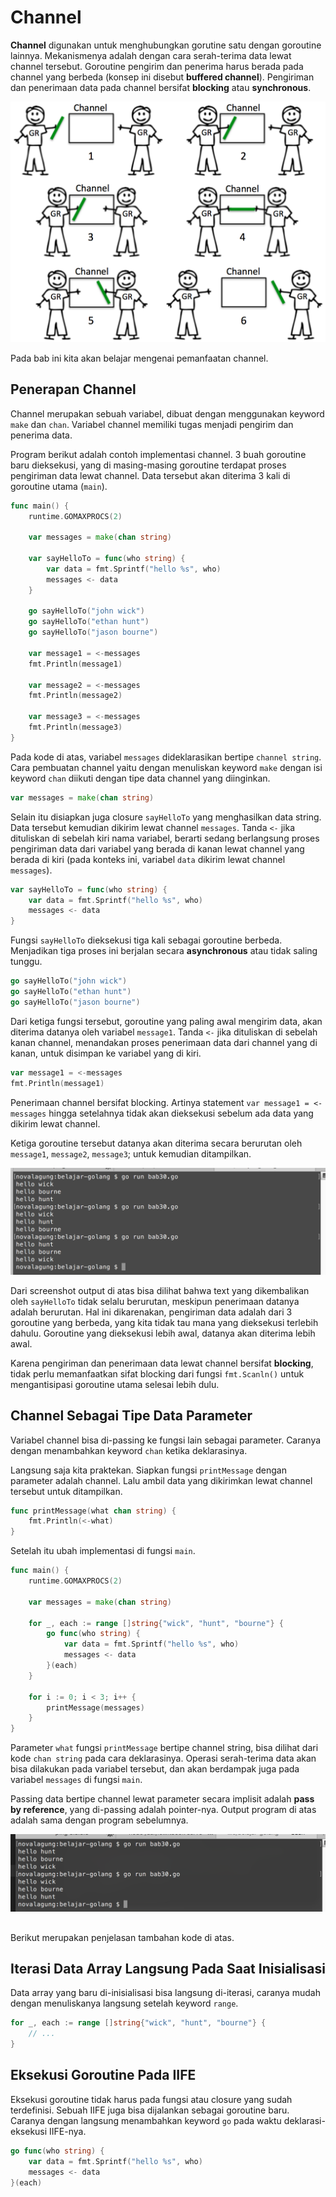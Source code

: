 # Channel

**Channel** digunakan untuk menghubungkan gorutine satu dengan goroutine lainnya. Mekanismenya adalah dengan cara serah-terima data lewat channel tersebut. Goroutine pengirim dan penerima harus berada pada channel yang berbeda (konsep ini disebut **buffered channel**). Pengiriman dan penerimaan data pada channel bersifat **blocking** atau **synchronous**. 

![Analogi channel](images/30_1_analogy.png)

Pada bab ini kita akan belajar mengenai pemanfaatan channel.

## Penerapan Channel

Channel merupakan sebuah variabel, dibuat dengan menggunakan keyword `make` dan `chan`. Variabel channel memiliki tugas menjadi pengirim dan penerima data.

Program berikut adalah contoh implementasi channel. 3 buah goroutine baru dieksekusi, yang di masing-masing goroutine terdapat proses pengiriman data lewat channel. Data tersebut akan diterima 3 kali di goroutine utama (`main`).

```go
func main() {
    runtime.GOMAXPROCS(2)

    var messages = make(chan string)

    var sayHelloTo = func(who string) {
        var data = fmt.Sprintf("hello %s", who)
        messages <- data
    }

    go sayHelloTo("john wick")
    go sayHelloTo("ethan hunt")
    go sayHelloTo("jason bourne")

    var message1 = <-messages
    fmt.Println(message1)

    var message2 = <-messages
    fmt.Println(message2)

    var message3 = <-messages
    fmt.Println(message3)
}
```

Pada kode di atas, variabel `messages` dideklarasikan bertipe `channel string`. Cara pembuatan channel yaitu dengan menuliskan keyword `make` dengan isi keyword `chan` diikuti dengan tipe data channel yang diinginkan.

```go
var messages = make(chan string)
```

Selain itu disiapkan juga closure `sayHelloTo` yang menghasilkan data string. Data tersebut kemudian dikirim lewat channel `messages`. Tanda `<-` jika dituliskan di sebelah kiri nama variabel, berarti sedang berlangsung proses pengiriman data dari variabel yang berada di kanan lewat channel yang berada di kiri (pada konteks ini, variabel `data` dikirim lewat channel `messages`).

```go
var sayHelloTo = func(who string) {
    var data = fmt.Sprintf("hello %s", who)
    messages <- data
}
```

Fungsi `sayHelloTo` dieksekusi tiga kali sebagai goroutine berbeda. Menjadikan tiga proses ini berjalan secara **asynchronous** atau tidak saling tunggu.

```go
go sayHelloTo("john wick")
go sayHelloTo("ethan hunt")
go sayHelloTo("jason bourne")
```

Dari ketiga fungsi tersebut, goroutine yang paling awal mengirim data, akan diterima datanya oleh variabel `message1`. Tanda `<-` jika dituliskan di sebelah kanan channel, menandakan proses penerimaan data dari channel yang di kanan, untuk disimpan ke variabel yang di kiri.

```go
var message1 = <-messages
fmt.Println(message1)
```

Penerimaan channel bersifat blocking. Artinya statement `var message1 = <-messages` hingga setelahnya tidak akan dieksekusi sebelum ada data yang dikirim lewat channel.

Ketiga goroutine tersebut datanya akan diterima secara berurutan oleh `message1`, `message2`, `message3`; untuk kemudian ditampilkan.

![Implementasi channel](images/30_2_channel.png)

Dari screenshot output di atas bisa dilihat bahwa text yang dikembalikan oleh `sayHelloTo` tidak selalu berurutan, meskipun penerimaan datanya adalah berurutan. Hal ini dikarenakan, pengiriman data adalah dari 3 goroutine yang berbeda, yang kita tidak tau mana yang dieksekusi terlebih dahulu. Goroutine yang dieksekusi lebih awal, datanya akan diterima lebih awal.

Karena pengiriman dan penerimaan data lewat channel bersifat **blocking**, tidak perlu memanfaatkan sifat blocking dari fungsi `fmt.Scanln()` untuk mengantisipasi goroutine utama selesai lebih dulu.

## Channel Sebagai Tipe Data Parameter

Variabel channel bisa di-passing ke fungsi lain sebagai parameter. Caranya dengan menambahkan keyword `chan` ketika deklarasinya.

Langsung saja kita praktekan. Siapkan fungsi `printMessage` dengan parameter adalah channel. Lalu ambil data yang dikirimkan lewat channel tersebut untuk ditampilkan. 

```go
func printMessage(what chan string) {
    fmt.Println(<-what)
}
```

Setelah itu ubah implementasi di fungsi `main`.

```go
func main() {
    runtime.GOMAXPROCS(2)

    var messages = make(chan string)

    for _, each := range []string{"wick", "hunt", "bourne"} {
        go func(who string) {
            var data = fmt.Sprintf("hello %s", who)
            messages <- data
        }(each)
    }

    for i := 0; i < 3; i++ {
        printMessage(messages)
    }
}
```

Parameter `what` fungsi `printMessage` bertipe channel string, bisa dilihat dari kode `chan string` pada cara deklarasinya. Operasi serah-terima data akan bisa dilakukan pada variabel tersebut, dan akan berdampak juga pada variabel `messages` di fungsi `main`.

Passing data bertipe channel lewat parameter secara implisit adalah **pass by reference**, yang di-passing adalah pointer-nya. Output program di atas adalah sama dengan program sebelumnya.

![Parameter channel](images/30_3_channel_param.png)

## 

Berikut merupakan penjelasan tambahan kode di atas.

## Iterasi Data Array Langsung Pada Saat Inisialisasi

Data array yang baru di-inisialisasi bisa langsung di-iterasi, caranya mudah dengan menuliskanya langsung setelah keyword `range`.

```go
for _, each := range []string{"wick", "hunt", "bourne"} {
    // ...
}
```

## Eksekusi Goroutine Pada IIFE

Eksekusi goroutine tidak harus pada fungsi atau closure yang sudah terdefinisi. Sebuah IIFE juga bisa dijalankan sebagai goroutine baru. Caranya dengan langsung menambahkan keyword `go` pada waktu deklarasi-eksekusi IIFE-nya.

```go
go func(who string) {
    var data = fmt.Sprintf("hello %s", who)
    messages <- data
}(each)
```
